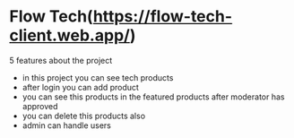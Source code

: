 # Flow Tech(https://flow-tech-client.web.app/)

5 features about the project
- in this project you can see tech products
- after login you can add product 
- you can see this products in the featured products after moderator has approved 
- you can delete this products also
- admin can handle users
